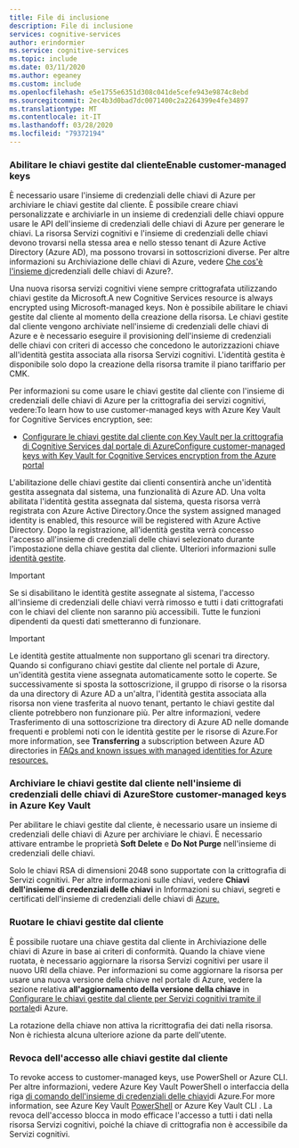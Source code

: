 ```yaml
---
title: File di inclusione
description: File di inclusione
services: cognitive-services
author: erindormier
ms.service: cognitive-services
ms.topic: include
ms.date: 03/11/2020
ms.author: egeaney
ms.custom: include
ms.openlocfilehash: e5e1755e6351d308c041de5cefe943e9874c8ebd
ms.sourcegitcommit: 2ec4b3d0bad7dc0071400c2a2264399e4fe34897
ms.translationtype: MT
ms.contentlocale: it-IT
ms.lasthandoff: 03/28/2020
ms.locfileid: "79372194"
---
```

### <a name="enable-customer-managed-keys"></a>Abilitare le chiavi gestite dal clienteEnable customer-managed keys

È necessario usare l'insieme di credenziali delle chiavi di Azure per archiviare le chiavi gestite dal cliente. È possibile creare chiavi personalizzate e archiviarle in un insieme di credenziali delle chiavi oppure usare le API dell'insieme di credenziali delle chiavi di Azure per generare le chiavi. La risorsa Servizi cognitivi e l'insieme di credenziali delle chiavi devono trovarsi nella stessa area e nello stesso tenant di Azure Active Directory (Azure AD), ma possono trovarsi in sottoscrizioni diverse. Per altre informazioni su Archiviazione delle chiavi di Azure, vedere [Che cos'è l'insieme di](https://docs.microsoft.com/azure/key-vault/key-vault-overview)credenziali delle chiavi di Azure?.

Una nuova risorsa servizi cognitivi viene sempre crittografata utilizzando chiavi gestite da Microsoft.A new Cognitive Services resource is always encrypted using Microsoft-managed keys. Non è possibile abilitare le chiavi gestite dal cliente al momento della creazione della risorsa. Le chiavi gestite dal cliente vengono archiviate nell'insieme di credenziali delle chiavi di Azure e è necessario eseguire il provisioning dell'insieme di credenziali delle chiavi con criteri di accesso che concedono le autorizzazioni chiave all'identità gestita associata alla risorsa Servizi cognitivi. L'identità gestita è disponibile solo dopo la creazione della risorsa tramite il piano tariffario per CMK.

Per informazioni su come usare le chiavi gestite dal cliente con l'insieme di credenziali delle chiavi di Azure per la crittografia dei servizi cognitivi, vedere:To learn how to use customer-managed keys with Azure Key Vault for Cognitive Services encryption, see:

- [Configurare le chiavi gestite dal cliente con Key Vault per la crittografia di Cognitive Services dal portale di AzureConfigure customer-managed keys with Key Vault for Cognitive Services encryption from the Azure portal](..\articles\cognitive-services\Encryption\cognitive-services-encryption-keys-portal.md)

L'abilitazione delle chiavi gestite dai clienti consentirà anche un'identità gestita assegnata dal sistema, una funzionalità di Azure AD. Una volta abilitata l'identità gestita assegnata dal sistema, questa risorsa verrà registrata con Azure Active Directory.Once the system assigned managed identity is enabled, this resource will be registered with Azure Active Directory. Dopo la registrazione, all'identità gestita verrà concesso l'accesso all'insieme di credenziali delle chiavi selezionato durante l'impostazione della chiave gestita dal cliente. Ulteriori informazioni sulle [identità gestite](https://docs.microsoft.com/azure/active-directory/managed-identities-azure-resources/overview).

> [!IMPORTANT]
> Se si disabilitano le identità gestite assegnate al sistema, l'accesso all'insieme di credenziali delle chiavi verrà rimosso e tutti i dati crittografati con le chiavi del cliente non saranno più accessibili. Tutte le funzioni dipendenti da questi dati smetteranno di funzionare.

> [!IMPORTANT]
> Le identità gestite attualmente non supportano gli scenari tra directory. Quando si configurano chiavi gestite dal cliente nel portale di Azure, un'identità gestita viene assegnata automaticamente sotto le coperte. Se successivamente si sposta la sottoscrizione, il gruppo di risorse o la risorsa da una directory di Azure AD a un'altra, l'identità gestita associata alla risorsa non viene trasferita al nuovo tenant, pertanto le chiavi gestite dal cliente potrebbero non funzionare più. Per altre informazioni, vedere Trasferimento di una sottoscrizione tra directory di Azure AD nelle domande frequenti e problemi noti con le identità gestite per le risorse di Azure.For more information, see **Transferring** a subscription between Azure AD directories in [FAQs and known issues with managed identities for Azure resources.](https://docs.microsoft.com/azure/active-directory/managed-identities-azure-resources/known-issues#transferring-a-subscription-between-azure-ad-directories)  

### <a name="store-customer-managed-keys-in-azure-key-vault"></a>Archiviare le chiavi gestite dal cliente nell'insieme di credenziali delle chiavi di AzureStore customer-managed keys in Azure Key Vault

Per abilitare le chiavi gestite dal cliente, è necessario usare un insieme di credenziali delle chiavi di Azure per archiviare le chiavi. È necessario attivare entrambe le proprietà **Soft Delete** e **Do Not Purge** nell'insieme di credenziali delle chiavi.

Solo le chiavi RSA di dimensioni 2048 sono supportate con la crittografia di Servizi cognitivi. Per altre informazioni sulle chiavi, vedere **Chiavi dell'insieme di credenziali delle chiavi** in Informazioni su chiavi, segreti e certificati dell'insieme di credenziali delle chiavi di [Azure.](https://docs.microsoft.com/azure/key-vault/about-keys-secrets-and-certificates#key-vault-keys)

### <a name="rotate-customer-managed-keys"></a>Ruotare le chiavi gestite dal cliente

È possibile ruotare una chiave gestita dal cliente in Archiviazione delle chiavi di Azure in base ai criteri di conformità. Quando la chiave viene ruotata, è necessario aggiornare la risorsa Servizi cognitivi per usare il nuovo URI della chiave. Per informazioni su come aggiornare la risorsa per usare una nuova versione della chiave nel portale di Azure, vedere la sezione relativa **all'aggiornamento della versione della chiave** in [Configurare le chiavi gestite dal cliente per Servizi cognitivi tramite il portale](..\articles\cognitive-services\Encryption\cognitive-services-encryption-keys-portal.md)di Azure.

La rotazione della chiave non attiva la ricrittografia dei dati nella risorsa. Non è richiesta alcuna ulteriore azione da parte dell'utente.

### <a name="revoke-access-to-customer-managed-keys"></a>Revoca dell'accesso alle chiavi gestite dal cliente

To revoke access to customer-managed keys, use PowerShell or Azure CLI. Per altre informazioni, vedere Azure Key Vault PowerShell o interfaccia della riga [di comando dell'insieme di credenziali delle chiavi](https://docs.microsoft.com/cli/azure/keyvault)di Azure.For more information, see Azure Key Vault [PowerShell](https://docs.microsoft.com/powershell/module/az.keyvault//) or Azure Key Vault CLI . La revoca dell'accesso blocca in modo efficace l'accesso a tutti i dati nella risorsa Servizi cognitivi, poiché la chiave di crittografia non è accessibile da Servizi cognitivi.


